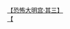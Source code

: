 [【恐怖大明宫·其三】](http://tieba.baidu.com/p/2542177914?see_lz=1&pn=)   
[【](http://tieba.baidu.com/p/2543443086?see_lz=1&pn=)   

